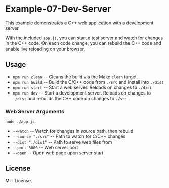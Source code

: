 # Example-07-Dev-Server

This example demonstrates a C++ web application with a development server.

With the included `app.js`, you can start a test server and watch for changes in the C++ code. On
each code change, you can rebuild the C++ code and enable live reloading on your browser.

## Usage

* `npm run clean` -- Cleans the build via the Make `clean` target.
* `npm run build` -- Build the C/C++ code from `./src` and install into `./dist`
* `npm run start` -- Start a web server. Reloads on changes to `./dist`
* `npm run dev` -- Start a development server. Reloads on changes to `./dist` and rebuilds the C++
code on changes to `./src`

### Web Server Arguments

`node ./app.js`

* `--watch` -- Watch for changes in source path, then rebuild
* `--source "./src"` -- Path to watch for C/C++ changes
* `--dist "./dist"` -- Path to serve web files from
* `--port 3000` -- Web server port
* `--open` -- Open web page upon server start

## License

MIT License.

